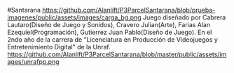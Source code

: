 #Santarana
https://github.com/Alanlift/P3ParcelSantarana/blob/prueba-imagenes/public/assets/images/carga_bg.png
Juego diseñado por Cabrera Lautaro(Diseño de Juego y Sonidos), Cravero Julian(Arte), Farias Alan Ezequiel(Programación), Gutierrez Juan Pablo(Diseño de Juego).
En el 2ndo año de la carrera de "Licenciatura en Producción de Videojuegos y Entretenimiento Digital" de la Unraf.
https://github.com/Alanlift/P3ParcelSantarana/blob/master/public/assets/images/unrafpp.png
